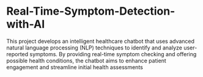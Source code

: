 # Real-Time-Symptom-Detection-with-AI
This project develops an intelligent healthcare chatbot that uses advanced natural language processing (NLP) techniques to identify and analyze user-reported symptoms. By providing real-time symptom checking and offering possible health conditions, the chatbot aims to enhance patient engagement and streamline initial health assessments
